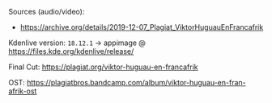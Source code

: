 Sources (audio/video):
 - https://archive.org/details/2019-12-07_Plagiat_ViktorHuguauEnFrancafrik 

Kdenlive version: `18.12.1`  -> appimage @ https://files.kde.org/kdenlive/release/

Final Cut: https://plagiat.org/viktor-huguau-en-francafrik 

OST: https://plagiatbros.bandcamp.com/album/viktor-huguau-en-fran-afrik-ost 
